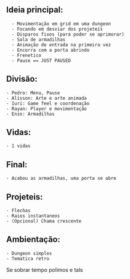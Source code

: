 ## Ideia principal:
      - Movimentação em grid em uma dungeon
      - Focando em desviar dos projeteis
      - Disparos fixos (para poder se aprimorar)
      - Sala de armadilhas
      - Animação de entrada na primeira vez
      - Encerra com a porta abrindo
      - Frenetico
      - Pause == JUST PAUSED

## Divisão:

	- Pedro: Menu, Pause
	- Alisson: Arte e arte animada
	- Iuri: Game feel e coordenação
	- Rayan: Player e movimentação
	- Enzo: Armadilhas

## Vidas:
	- 1 vidas

## Final:
	- Acabou as armadilhas, uma porta se abre

## Projeteis:
	- Flechas
	- Raios instantaneos
	- (Opcional) Chama crescente

## Ambientação:
	- Dungeon simples
	- Tematica retro

Se sobrar tempo polimos e tals
